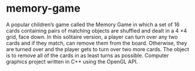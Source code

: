 # memory-game
A popular children’s game called the Memory Game in which a set of 16 cards containing pairs of
matching objects are shuffled and dealt in a 4 ×4 grid, face down. In this solitaire version, a player
can turn over any two cards and if they match, can remove them from the board. Otherwise, they
are turned over and the player gets to turn over two more cards. The object is to remove all of
the cards in as least turns as possible. Computer graphics project written in C++ using the OpenGL API.

